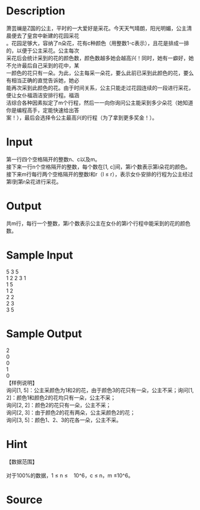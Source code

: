 
# Description

<div class="content"><div>萧芸斓是Z国的公主，平时的一大爱好是采花。今天天气晴朗，阳光明媚，公主清晨便去了皇宫中新建的花园采花</div>
<div>。花园足够大，容纳了n朵花，花有c种颜色（用整数1-c表示），且花是排成一排的，以便于公主采花。公主每次</div>
<div>采花后会统计采到的花的颜色数，颜色数越多她会越高兴！同时，她有一癖好，她不允许最后自己采到的花中，某</div>
<div>一颜色的花只有一朵。为此，公主每采一朵花，要么此前已采到此颜色的花，要么有相当正确的直觉告诉她，她必</div>
<div>能再次采到此颜色的花。由于时间关系，公主只能走过花园连续的一段进行采花，便让女仆福涵洁安排行程。福涵</div>
<div>洁综合各种因素拟定了m个行程，然后一一向你询问公主能采到多少朵花（她知道你是编程高手，定能快速给出答</div>
<div>案！），最后会选择令公主最高兴的行程（为了拿到更多奖金！）。</div></div>

# Input

<div class="content"><div>第一行四个空格隔开的整数n、c以及m。</div>
<div>接下来一行n个空格隔开的整数，每个数在[1, c]间，第i个数表示第i朵花的颜色。</div>
<div>接下来m行每行两个空格隔开的整数l和r（l ≤ r），表示女仆安排的行程为公主经过第l到第r朵花进行采花。</div></div>

# Output

<div class="content"><div>共m行，每行一个整数，第i个数表示公主在女仆的第i个行程中能采到的花的颜色数。</div></div>

# Sample Input

<div class="content"><span class="sampledata">5  3 5<br/>
1  2 2 3 1<br/>
1  5<br/>
1  2<br/>
2  2<br/>
2  3<br/>
3  5</span></div>

# Sample Output

<div class="content"><span class="sampledata">2 <br/>
0 <br/>
0 <br/>
1 <br/>
0 <br/>
【样例说明】<br/>
询问[1, 5]：公主采颜色为1和2的花，由于颜色3的花只有一朵，公主不采；询问[1, 2]：颜色1和颜色2的花均只有一朵，公主不采；<br/>
询问[2, 2]：颜色2的花只有一朵，公主不采；<br/>
询问[2, 3]：由于颜色2的花有两朵，公主采颜色2的花；<br/>
询问[3, 5]：颜色1、2、3的花各一朵，公主不采。<br/>
</span></div>

# Hint

<div class="content"><p></p><p>【数据范围】<br/><br/>
对于100%的数据，1 ≤ n ≤    10^6，c ≤ n，m ≤10^6。</p><p></p></div>

# Source

<div class="content"><p><a href="problemset.php?search="></a></p></div>

